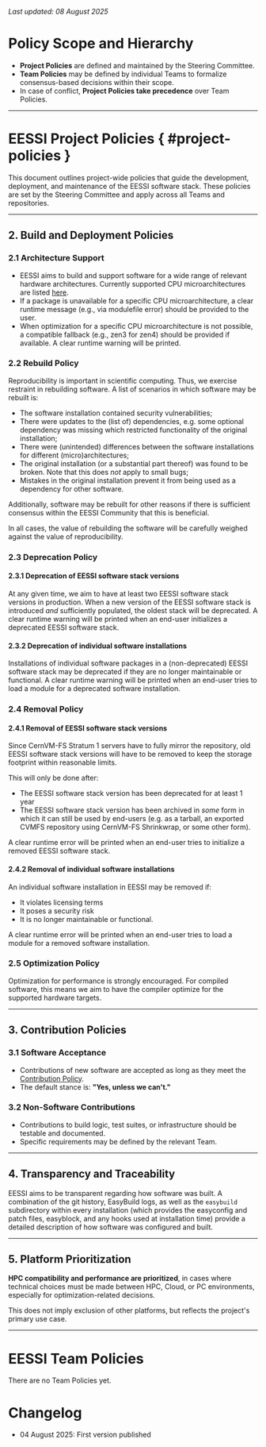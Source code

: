 _Last updated: 08 August 2025_

# Policy Scope and Hierarchy

- **Project Policies** are defined and maintained by the Steering Committee.
- **Team Policies** may be defined by individual Teams to formalize consensus-based decisions within their scope.
- In case of conflict, **Project Policies take precedence** over Team Policies.

---

# EESSI Project Policies { #project-policies }

This document outlines project-wide policies that guide the development, deployment, and maintenance of the EESSI software stack. These policies are set by the Steering Committee and apply across all Teams and repositories.

---

## 2. Build and Deployment Policies

### 2.1 Architecture Support

- EESSI aims to build and support software for a wide range of relevant hardware architectures. Currently supported CPU microarchitectures are listed [here](../software_layer/cpu_targets.md).
- If a package is unavailable for a specific CPU microarchitecture, a clear runtime message (e.g., via modulefile error) should be provided to the user.
- When optimization for a specific CPU microarchitecture is not possible, a compatible fallback (e.g., zen3 for zen4) should be provided if available. A clear runtime warning will be printed.

### 2.2 Rebuild Policy

Reproducibility is important in scientific computing. Thus, we exercise restraint in rebuilding software. A list of scenarios in which software may be rebuilt is:

- The software installation contained security vulnerabilities;
- There were updates to the (list of) dependencies, e.g. some optional dependency was missing which restricted functionality of the original installation;
- There were (unintended) differences between the software installations for different (micro)architectures;
- The original installation (or a substantial part thereof) was found to be broken. Note that this does _not_ apply to small bugs;
- Mistakes in the original installation prevent it from being used as a dependency for other software.

Additionally, software may be rebuilt for other reasons if there is sufficient consensus within the EESSI Community that this is beneficial.

In all cases, the value of rebuilding the software will be carefully weighed against the value of reproducibility.

### 2.3 Deprecation Policy

#### 2.3.1 Deprecation of EESSI software stack versions
At any given time, we aim to have at least two EESSI software stack versions in production. When a new version of the EESSI software stack is introduced _and_ sufficiently populated, the oldest stack will be deprecated. A clear runtime warning will be printed when an end-user initializes a deprecated EESSI software stack.

#### 2.3.2 Deprecation of individual software installations

Installations of individual software packages in a (non-deprecated) EESSI software stack may be deprecated if they are no longer maintainable or functional. A clear runtime warning will be printed when an end-user tries to load a module for a deprecated software installation.

### 2.4 Removal Policy

#### 2.4.1 Removal of EESSI software stack versions

Since CernVM-FS Stratum 1 servers have to fully mirror the repository, old EESSI software stack versions will have to be removed to keep the storage footprint within reasonable limits.

This will only be done after:

- The EESSI software stack version has been deprecated for at least 1 year
- The EESSI software stack version has been archived in _some_ form in which it can still be used by end-users (e.g. as a tarball, an exported CVMFS repository using CernVM-FS Shrinkwrap, or some other form).

A clear runtime error will be printed when an end-user tries to initialize a removed EESSI software stack.

#### 2.4.2 Removal of individual software installations

An individual software installation in EESSI may be removed if:

- It violates licensing terms
- It poses a security risk
- It is no longer maintainable or functional.

A clear runtime error will be printed when an end-user tries to load a module for a removed software installation.

### 2.5 Optimization Policy

Optimization for performance is strongly encouraged. For compiled software, this means we aim to have the compiler optimize for the supported hardware targets.

---

## 3. Contribution Policies

### 3.1 Software Acceptance

- Contributions of new software are accepted as long as they meet the [Contribution Policy](https://www.eessi.io/docs/adding_software/contribution_policy/).
- The default stance is: **"Yes, unless we can't."**

### 3.2 Non-Software Contributions

- Contributions to build logic, test suites, or infrastructure should be testable and documented.
- Specific requirements may be defined by the relevant Team.

---

## 4. Transparency and Traceability

EESSI aims to be transparent regarding how software was built. A combination of the git history, EasyBuild logs, as well as the `easybuild` subdirectory within every installation (which provides the easyconfig and patch files, easyblock, and any hooks used at installation time) provide a detailed description of how software was configured and built.

---

## 5. Platform Prioritization

**HPC compatibility and performance are prioritized**,
in cases where technical choices must be made between HPC, Cloud, or PC environments,
especially for optimization-related decisions.

This does not imply exclusion of other platforms, but reflects the project's primary use case.

---

# EESSI Team Policies

There are no Team Policies yet.

# Changelog
- 04 August 2025: First version published
